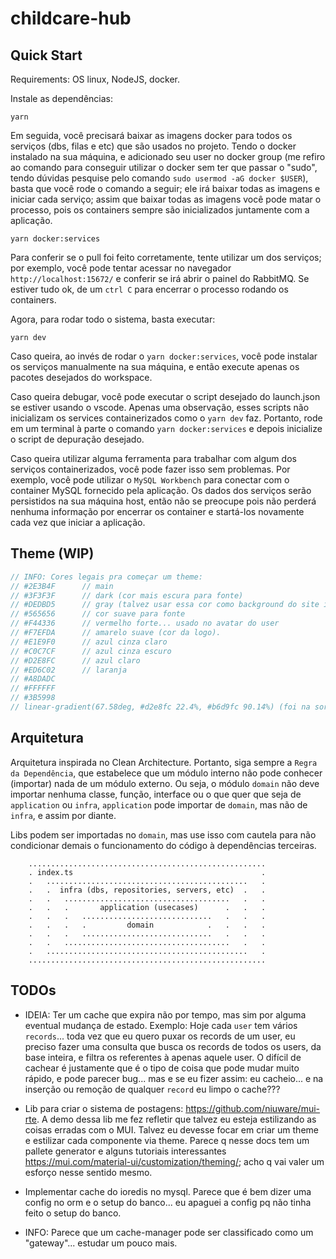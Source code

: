 # childcare-hub

## Quick Start

Requirements: OS linux, NodeJS, docker.

Instale as dependências:
```console
yarn
```

Em seguida, você precisará baixar as imagens docker para todos os serviços (dbs, filas e etc) que são usados no projeto. Tendo o docker instalado na sua máquina, e adicionado seu user no docker group (me refiro ao comando para conseguir utilizar o docker sem ter que passar o "sudo", tendo dúvidas pesquise pelo comando `sudo usermod -aG docker $USER`), basta que você rode o comando a seguir; ele irá baixar todas as imagens e iniciar cada serviço; assim que baixar todas as imagens você pode matar o processo, pois os containers sempre são inicializados juntamente com a aplicação.

```console
yarn docker:services
```

Para conferir se o pull foi feito corretamente, tente utilizar um dos serviços; por exemplo, você pode tentar acessar no navegador `http://localhost:15672/` e conferir se irá abrir o painel do RabbitMQ. Se estiver tudo ok, de um `ctrl C` para encerrar o processo rodando os containers.

Agora, para rodar todo o sistema, basta executar:

```console
yarn dev
```

Caso queira, ao invés de rodar o `yarn docker:services`, você pode instalar os serviços manualmente na sua máquina, e então execute apenas os pacotes desejados do workspace.

Caso queira debugar, você pode executar o script desejado do launch.json se estiver usando o vscode. Apenas uma observação, esses scripts não inicializam os services containerizados como o `yarn dev` faz. Portanto, rode em um terminal à parte o comando `yarn docker:services` e depois inicialize o script de depuração desejado.

Caso queira utilizar alguma ferramenta para trabalhar com algum dos serviços containerizados, você pode fazer isso sem problemas. Por exemplo, você pode utilizar o `MySQL Workbench` para conectar com o container MySQL fornecido pela aplicação. Os dados dos serviços serão persistidos na sua máquina host, então não se preocupe pois não perderá nenhuma informação por encerrar os container e startá-los novamente cada vez que iniciar a aplicação.


## Theme (WIP)

``` js
// INFO: Cores legais pra começar um theme:
// #2E3B4F      // main
// #3F3F3F      // dark (cor mais escura para fonte)
// #DEDBD5      // gray (talvez usar essa cor como background do site inteiro??)
// #565656      // cor suave para fonte
// #F44336      // vermelho forte... usado no avatar do user
// #F7EFDA      // amarelo suave (cor da logo).
// #E1E9F0      // azul cinza claro
// #C0C7CF      // azul cinza escuro
// #D2E8FC      // azul claro
// #ED6C02      // laranja
// #A8DADC
// #FFFFFF
// #3B5998
// linear-gradient(67.58deg, #d2e8fc 22.4%, #b6d9fc 90.14%) (foi na sorte, mas achei até legal)
```

## Arquitetura

Arquitetura inspirada no Clean Architecture. Portanto, siga sempre a `Regra da Dependência`, que estabelece que um módulo interno não pode conhecer (importar) nada de um módulo externo. Ou seja, o módulo `domain` não deve importar nenhuma classe, função, interface ou o que quer que seja de `application` ou `infra`, `application` pode importar de `domain`, mas não de `infra`, e assim por diante.

Libs podem ser importadas no `domain`, mas use isso com cautela para não condicionar demais o funcionamento do código à dependências terceiras.

```
    .....................................................
    . index.ts                                          .
    .   .............................................   .
    .   .  infra (dbs, repositories, servers, etc)  .   .
    .   .   .....................................   .   .
    .   .   .       application (usecases)      .   .   .
    .   .   .   .............................   .   .   .
    .   .   .   .         domain            .   .   .   .
    .   .   .   .............................   .   .   .
    .   .   .....................................   .   .
    .   .............................................   .
    .....................................................
```

## TODOs

- IDEIA: Ter um cache que expira não por tempo, mas sim por alguma eventual mudança de estado. Exemplo: Hoje cada `user` tem vários `records`... toda vez que eu quero puxar os records de um user, eu preciso fazer uma consulta que busca os records de todos os users, da base inteira, e filtra os referentes à apenas aquele user. O difícil de cachear é justamente que é o tipo de coisa que pode mudar muito rápido, e pode parecer bug... mas e se eu fizer assim: eu cacheio... e na inserção ou remoção de qualquer `record` eu limpo o cache??? 

- Lib para criar o sistema de postagens: https://github.com/niuware/mui-rte. A demo dessa lib me fez refletir que talvez eu esteja estilizando as coisas erradas com o MUI. Talvez eu devesse focar em criar um theme e estilizar cada componente via theme. Parece q nesse docs tem um pallete generator e alguns tutoriais interessantes https://mui.com/material-ui/customization/theming/; acho q vai valer um esforço nesse sentido mesmo.
- Implementar cache do ioredis no mysql. Parece que é bem dizer uma config no orm e o setup do banco... eu apaguei a config pq não tinha feito o setup do banco.

- INFO: Parece que um cache-manager pode ser classificado como um "gateway"... estudar um pouco mais.
